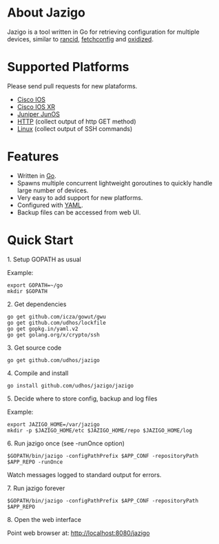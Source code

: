 About Jazigo
=============

Jazigo is a tool written in Go for retrieving configuration for multiple devices, similar to [rancid](http://www.shrubbery.net/rancid/), [fetchconfig](https://github.com/udhos/fetchconfig) and [oxidized](https://github.com/ytti/oxidized).

Supported Platforms
===================

Please send pull requests for new plataforms.

- [Cisco IOS](https://github.com/udhos/jazigo/blob/master/dev/model_cisco.go)
- [Cisco IOS XR](https://github.com/udhos/jazigo/blob/master/dev/model_cisco_iosxr.go)
- [Juniper JunOS](https://github.com/udhos/jazigo/blob/master/dev/model_junos.go)
- [HTTP](https://github.com/udhos/jazigo/blob/master/dev/model_http.go) (collect output of http GET method)
- [Linux](https://github.com/udhos/jazigo/blob/master/dev/model_linux.go) (collect output of SSH commands)

Features
========

- Written in [Go](https://golang.org/).
- Spawns multiple concurrent lightweight goroutines to quickly handle large number of devices.
- Very easy to add support for new platforms.
- Configured with [YAML](http://yaml.org).
- Backup files can be accessed from web UI.

Quick Start
===========

1\. Setup GOPATH as usual

Example:

    export GOPATH=~/go
    mkdir $GOPATH

2\. Get dependencies

    go get github.com/icza/gowut/gwu
    go get github.com/udhos/lockfile
    go get gopkg.in/yaml.v2
    go get golang.org/x/crypto/ssh

3\. Get source code

`go get github.com/udhos/jazigo`

4\. Compile and install

`go install github.com/udhos/jazigo/jazigo`

5\. Decide where to store config, backup and log files

Example:

    export JAZIGO_HOME=/var/jazigo
    mkdir -p $JAZIGO_HOME/etc $JAZIGO_HOME/repo $JAZIGO_HOME/log

6\. Run jazigo once (see -runOnce option)

`$GOPATH/bin/jazigo -configPathPrefix $APP_CONF -repositoryPath $APP_REPO -runOnce`

Watch messages logged to standard output for errors.

7\. Run jazigo forever

`$GOPATH/bin/jazigo -configPathPrefix $APP_CONF -repositoryPath $APP_REPO`

8\. Open the web interface

Point web browser at: [http://localhost:8080/jazigo](http://localhost:8080/jazigo)
